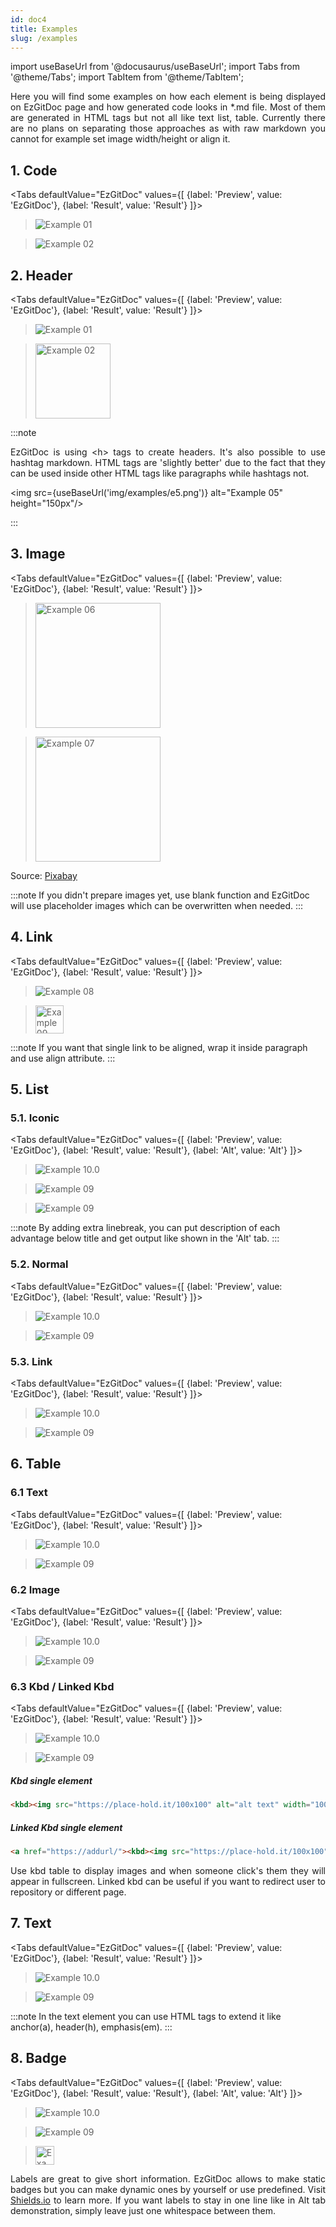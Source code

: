 ```yaml
---
id: doc4
title: Examples
slug: /examples
---
```


import useBaseUrl from '@docusaurus/useBaseUrl';
import Tabs from '@theme/Tabs';
import TabItem from '@theme/TabItem';

<p align="justify">
Here you will find some examples on how each element is being displayed on EzGitDoc page and how generated code looks in *.md file. Most of them are generated in HTML tags but not all like text list, table. Currently there are no plans on separating those approaches as with raw markdown you cannot for example set image width/height or align it. 
</p>

## 1. Code

<Tabs
  defaultValue="EzGitDoc"
  values={[
    {label: 'Preview', value: 'EzGitDoc'},
    {label: 'Result', value: 'Result'}
  ]}>
  <TabItem value="EzGitDoc">
  <blockquote>
    <p>
        <img src={useBaseUrl('img/examples/e1.png')} alt="Example 01"/>
    </p>
  </blockquote>
  </TabItem>
  <TabItem value="Result">
  <blockquote>
    <p>
        <img src={useBaseUrl('img/examples/e2.png')} alt="Example 02"/>
    </p>
  </blockquote>
  </TabItem>
</Tabs>

## 2. Header

<Tabs
  defaultValue="EzGitDoc"
  values={[
    {label: 'Preview', value: 'EzGitDoc'},
    {label: 'Result', value: 'Result'}
  ]}>
  <TabItem value="EzGitDoc">
  <blockquote>
    <p>
        <img src={useBaseUrl('img/examples/e3.png')} alt="Example 01"/>
    </p>
  </blockquote>
  </TabItem>
  <TabItem value="Result">
  <blockquote>
    <p>
        <img src={useBaseUrl('img/examples/e4.png')} alt="Example 02" height="120px"/>
    </p>
  </blockquote>
  </TabItem>
</Tabs>

:::note

<p align="justify">
EzGitDoc is using &lt;h&gt; tags to create headers. It's also possible to use hashtag markdown. HTML tags are 'slightly better' due to the fact that they can be used inside other HTML tags like paragraphs while hashtags not.
</p>

<img src={useBaseUrl('img/examples/e5.png')} alt="Example 05" height="150px"/>

:::

## 3. Image

<Tabs
  defaultValue="EzGitDoc"
  values={[
    {label: 'Preview', value: 'EzGitDoc'},
    {label: 'Result', value: 'Result'}
  ]}>
  <TabItem value="EzGitDoc">
  <blockquote>
    <p>
        <img src={useBaseUrl('img/examples/e6.png')} alt="Example 06" height="200px"/>
    </p>
  </blockquote>
  </TabItem>
  <TabItem value="Result">
  <blockquote>
    <p>
        <img src={useBaseUrl('img/examples/e7.png')} alt="Example 07" height="200px"/>
    </p>
  </blockquote>
  </TabItem>
</Tabs>

Source: <a href="https://cdn.pixabay.com/photo/2017/08/21/22/21/camel-2667153_1280.jpg">Pixabay</a>

:::note
If you didn't prepare images yet, use blank function and EzGitDoc will use placeholder images which can be overwritten when needed.
:::

## 4. Link

<Tabs
  defaultValue="EzGitDoc"
  values={[
    {label: 'Preview', value: 'EzGitDoc'},
    {label: 'Result', value: 'Result'}
  ]}>
  <TabItem value="EzGitDoc">
  <blockquote>
    <p>
        <img src={useBaseUrl('img/examples/e8.png')} alt="Example 08"/>
    </p>
  </blockquote>
  </TabItem>
  <TabItem value="Result">
  <blockquote>
    <p>
        <img src={useBaseUrl('img/examples/e9.png')} alt="Example 09" height="45px"/>
    </p>
  </blockquote>
  </TabItem>
</Tabs>

:::note
If you want that single link to be aligned, wrap it inside paragraph and use align attribute.
:::

## 5. List

### 5.1. Iconic

<Tabs
  defaultValue="EzGitDoc"
  values={[
    {label: 'Preview', value: 'EzGitDoc'},
    {label: 'Result', value: 'Result'},
    {label: 'Alt', value: 'Alt'}
  ]}>
  <TabItem value="EzGitDoc">
  <blockquote>
    <p>
        <img src={useBaseUrl('img/examples/e10_0.png')} alt="Example 10.0"/>
    </p>
  </blockquote>
  </TabItem>
  <TabItem value="Result">
  <blockquote>
    <p>
        <img src={useBaseUrl('img/examples/e10_1.png')} alt="Example 09"/>
    </p>
  </blockquote>
  </TabItem>
  <TabItem value="Alt">
  <blockquote>
    <p>
        <img src={useBaseUrl('img/examples/e10_6.png')} alt="Example 09"/>
    </p>
  </blockquote>
  </TabItem>
</Tabs>

:::note
By adding extra linebreak, you can put description of each advantage below title and get output like shown in the 'Alt' tab. 
:::

### 5.2. Normal

<Tabs
  defaultValue="EzGitDoc"
  values={[
    {label: 'Preview', value: 'EzGitDoc'},
    {label: 'Result', value: 'Result'}
  ]}>
  <TabItem value="EzGitDoc">
  <blockquote>
    <p>
        <img src={useBaseUrl('img/examples/e10_2.png')} alt="Example 10.0"/>
    </p>
  </blockquote>
  </TabItem>
  <TabItem value="Result">
  <blockquote>
    <p>
        <img src={useBaseUrl('img/examples/e10_3.png')} alt="Example 09"/>
    </p>
  </blockquote>
  </TabItem>
</Tabs>

### 5.3. Link
<Tabs
  defaultValue="EzGitDoc"
  values={[
    {label: 'Preview', value: 'EzGitDoc'},
    {label: 'Result', value: 'Result'}
  ]}>
  <TabItem value="EzGitDoc">
  <blockquote>
    <p>
        <img src={useBaseUrl('img/examples/e10_4.png')} alt="Example 10.0"/>
    </p>
  </blockquote>
  </TabItem>
  <TabItem value="Result">
  <blockquote>
    <p>
        <img src={useBaseUrl('img/examples/e10_5.png')} alt="Example 09"/>
    </p>
  </blockquote>
  </TabItem>
</Tabs>


## 6. Table

### 6.1 Text

<Tabs
  defaultValue="EzGitDoc"
  values={[
    {label: 'Preview', value: 'EzGitDoc'},
    {label: 'Result', value: 'Result'}
  ]}>
  <TabItem value="EzGitDoc">
  <blockquote>
    <p>
        <img src={useBaseUrl('img/examples/e11_0.png')} alt="Example 10.0"/>
    </p>
  </blockquote>
  </TabItem>
  <TabItem value="Result">
  <blockquote>
    <p>
        <img src={useBaseUrl('img/examples/e11_1.png')} alt="Example 09"/>
    </p>
  </blockquote>
  </TabItem>
</Tabs>

### 6.2 Image

<Tabs
  defaultValue="EzGitDoc"
  values={[
    {label: 'Preview', value: 'EzGitDoc'},
    {label: 'Result', value: 'Result'}
  ]}>
  <TabItem value="EzGitDoc">
  <blockquote>
    <p>
        <img src={useBaseUrl('img/examples/e11_2.png')} alt="Example 10.0"/>
    </p>
  </blockquote>
  </TabItem>
  <TabItem value="Result">
  <blockquote>
    <p>
        <img src={useBaseUrl('img/examples/e11_3.png')} alt="Example 09"/>
    </p>
  </blockquote>
  </TabItem>
</Tabs>

### 6.3 Kbd / Linked Kbd

<Tabs
  defaultValue="EzGitDoc"
  values={[
    {label: 'Preview', value: 'EzGitDoc'},
    {label: 'Result', value: 'Result'}
  ]}>
  <TabItem value="EzGitDoc">
  <blockquote>
    <p>
        <img src={useBaseUrl('img/examples/e11_4.png')} alt="Example 10.0"/>
    </p>
  </blockquote>
  </TabItem>
  <TabItem value="Result">
  <blockquote>
    <p>
        <img src={useBaseUrl('img/examples/e11_5.png')} alt="Example 09"/>
    </p>
  </blockquote>
  </TabItem>
</Tabs>

##### Kbd single element

```html
<kbd><img src="https://place-hold.it/100x100" alt="alt text" width="100" height="100"/></kbd> 
```

##### Linked Kbd single element

```html
<a href="https://addurl/"><kbd><img src="https://place-hold.it/100x100" alt="alt text" width="100" height="100"/></kbd></a> 
```

<p align="justify">
Use kbd table to display images and when someone click's them they will appear in fullscreen. Linked kbd can be useful if you want to redirect user to repository or different page. 
</p>

## 7. Text

<Tabs
  defaultValue="EzGitDoc"
  values={[
    {label: 'Preview', value: 'EzGitDoc'},
    {label: 'Result', value: 'Result'}
  ]}>
  <TabItem value="EzGitDoc">
  <blockquote>
    <p>
        <img src={useBaseUrl('img/examples/e16.png')} alt="Example 10.0"/>
    </p>
  </blockquote>
  </TabItem>
  <TabItem value="Result">
  <blockquote>
    <p>
        <img src={useBaseUrl('img/examples/e16_1.png')} alt="Example 09"/>
    </p>
  </blockquote>
  </TabItem>
</Tabs>

:::note
In the text element you can use HTML tags to extend it like anchor(a), header(h), emphasis(em).
:::

## 8. Badge

<Tabs
  defaultValue="EzGitDoc"
  values={[
    {label: 'Preview', value: 'EzGitDoc'},
    {label: 'Result', value: 'Result'},
    {label: 'Alt', value: 'Alt'}
  ]}>
  <TabItem value="EzGitDoc">
  <blockquote>
    <p>
        <img src={useBaseUrl('img/examples/e17_0.png')} alt="Example 10.0"/>
    </p>
  </blockquote>
  </TabItem>
  <TabItem value="Result">
  <blockquote>
    <p>
        <img src={useBaseUrl('img/examples/e17_1.png')} alt="Example 09"/>
    </p>
  </blockquote>
  </TabItem>
  <TabItem value="Alt">
  <blockquote>
    <p>
        <img src={useBaseUrl('img/examples/e17_2.png')} alt="Example 09" height="30px"/>
    </p>
  </blockquote>
  </TabItem>
</Tabs>

<p align="justify">
Labels are great to give short information. EzGitDoc allows to make static badges but you can make dynamic ones by yourself or use predefined. Visit <a href="https://shields.io/">Shields.io</a> to learn more. If you want labels to stay in one line like in Alt tab demonstration, simply leave just one whitespace between them. 
</p>